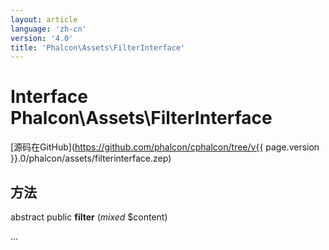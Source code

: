 ```yaml
---
layout: article
language: 'zh-cn'
version: '4.0'
title: 'Phalcon\Assets\FilterInterface'
---
```

# Interface **Phalcon\Assets\FilterInterface**

[源码在GitHub](https://github.com/phalcon/cphalcon/tree/v{{ page.version }}.0/phalcon/assets/filterinterface.zep)

## 方法

abstract public **filter** (*mixed* $content)

...